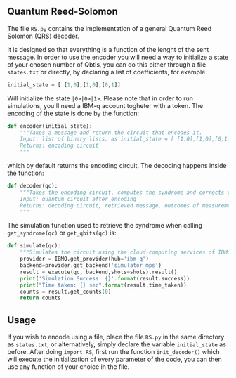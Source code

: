 ## Quantum Reed-Solomon 
The file `RS.py` contains the implementation of a general Quantum Reed Solomon (QRS) decoder.
  
It is designed so that everything is a function of the lenght of the sent message. In order to use the encoder you will need a way to initialize a state of your chosen number of Qbtis, you can do this either through a file `states.txt` or directly, by declaring a list of coefficients, for example:

```python
initial_state = [ [1,0],[1,0],[0,1]]
```
Will initialize the state `|0>|0>|1>`. Please note that in order to run simulations, you'll need a IBM-q account togheter with a token. The encoding of the state is done by the function:

```python
def encoder(initial_state):
    """Takes a message and return the circuit that encodes it.
    Input: list of binary lists, as initial_state = [ [1,0],[1,0],[0,1]]
    Returns: encoding circuit
    """
```
which by default returns the encoding circuit. The decoding happens inside the function:

```python
def decoder(qc):
    """Takes the encoding circuit, computes the syndrome and corrects the message.
    Input: quantum circuit after encoding
    Returns: decoding circuit, retrieved message, outcomes of measurements, syndrome.
    """
```
The simulation function used to retrieve the syndrome when calling `get_syndrome(qc)` or `get_qbits(qc)` is:

```python
def simulate(qc):
    """Simulates the circuit using the cloud-computing services of IBMq, this is always the recommended choice to run simulations"""
    provider = IBMQ.get_provider(hub='ibm-q')
    backend=provider.get_backend('simulator_mps')
    result = execute(qc, backend,shots=shots).result()
    print('Simulation Success: {}'.format(result.success))
    print("Time taken: {} sec".format(result.time_taken))
    counts = result.get_counts(0)
    return counts
```

## Usage
If you wish to encode using a file, place the file `RS.py` in the same directory as `states.txt`, or alternatively, simply declare the variable `initial_state` as before. After doing `import RS`, first run the function `init_decoder()` which will execute the initialization of every parameter of the code, you can then use any function of your choice in the file.
